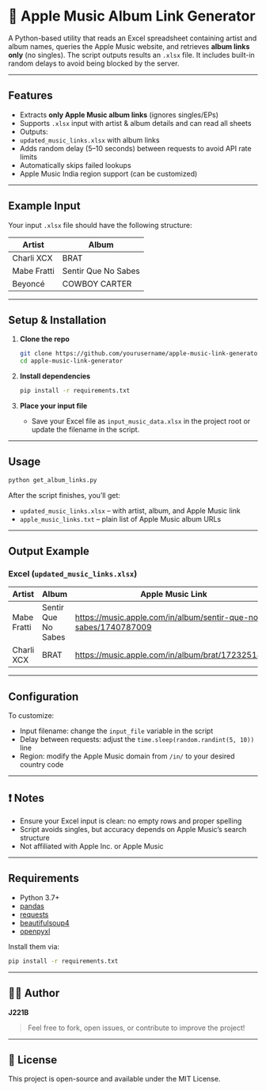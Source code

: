 # 🎵 Apple Music Album Link Generator

A Python-based utility that reads an Excel spreadsheet containing artist and album names, queries the Apple Music website, and retrieves **album links only** (no singles). The script outputs results an `.xlsx` file. It includes built-in random delays to avoid being blocked by the server.

---

##  Features

-  Extracts **only Apple Music album links** (ignores singles/EPs)
-  Supports `.xlsx` input with artist & album details and can read all sheets
-  Outputs:
  - `updated_music_links.xlsx` with album links
-  Adds random delay (5–10 seconds) between requests to avoid API rate limits
-  Automatically skips failed lookups
-  Apple Music India region support (can be customized)

---

##  Example Input

Your input `.xlsx` file should have the following structure:

| Artist         | Album                             |
|----------------|------------------------------------|
| Charli XCX     | BRAT                               |
| Mabe Fratti    | Sentir Que No Sabes                |
| Beyoncé        | COWBOY CARTER                      |

---

##  Setup & Installation

1. **Clone the repo**
   ```bash
   git clone https://github.com/yourusername/apple-music-link-generator.git
   cd apple-music-link-generator
   ```

2. **Install dependencies**
   ```bash
   pip install -r requirements.txt
   ```

3. **Place your input file**
   - Save your Excel file as `input_music_data.xlsx` in the project root or update the filename in the script.

---

##  Usage

```bash
python get_album_links.py
```

After the script finishes, you’ll get:
- `updated_music_links.xlsx` – with artist, album, and Apple Music link
- `apple_music_links.txt` – plain list of Apple Music album URLs

---

##  Output Example

### Excel (`updated_music_links.xlsx`)
| Artist         | Album              | Apple Music Link                                              |
|----------------|--------------------|----------------------------------------------------------------|
| Mabe Fratti    | Sentir Que No Sabes | https://music.apple.com/in/album/sentir-que-no-sabes/1740787009 |
| Charli XCX     | BRAT               | https://music.apple.com/in/album/brat/1723251871             |


---

## Configuration

To customize:
- Input filename: change the `input_file` variable in the script
- Delay between requests: adjust the `time.sleep(random.randint(5, 10))` line
- Region: modify the Apple Music domain from `/in/` to your desired country code

---

## ❗ Notes

- Ensure your Excel input is clean: no empty rows and proper spelling
- Script avoids singles, but accuracy depends on Apple Music’s search structure
- Not affiliated with Apple Inc. or Apple Music

---

##  Requirements

- Python 3.7+
- [pandas](https://pandas.pydata.org/)
- [requests](https://docs.python-requests.org/)
- [beautifulsoup4](https://www.crummy.com/software/BeautifulSoup/bs4/doc/)
- [openpyxl](https://openpyxl.readthedocs.io/en/stable/)

Install them via:
```bash
pip install -r requirements.txt
```

---

## 🧑‍💻 Author

**J221B**

> Feel free to fork, open issues, or contribute to improve the project!

---

## 📄 License

This project is open-source and available under the MIT License.
